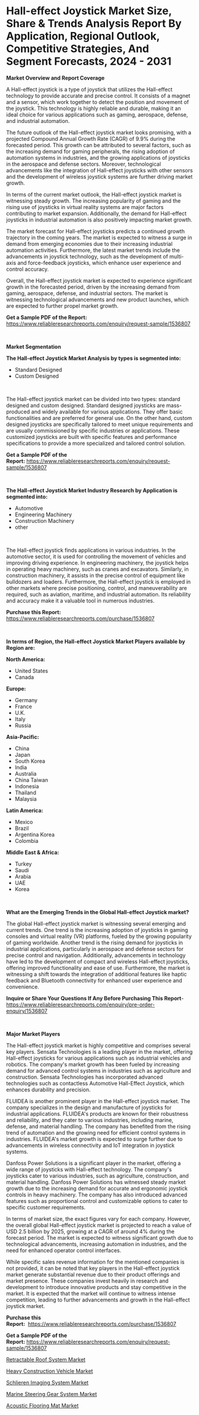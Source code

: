 <p><h1>Hall-effect Joystick Market Size, Share & Trends Analysis Report By Application, Regional Outlook, Competitive Strategies, And Segment Forecasts, 2024 - 2031</h1></p><p><strong>Market Overview and Report Coverage</strong></p>
<p><p>A Hall-effect joystick is a type of joystick that utilizes the Hall-effect technology to provide accurate and precise control. It consists of a magnet and a sensor, which work together to detect the position and movement of the joystick. This technology is highly reliable and durable, making it an ideal choice for various applications such as gaming, aerospace, defense, and industrial automation.</p><p>The future outlook of the Hall-effect joystick market looks promising, with a projected Compound Annual Growth Rate (CAGR) of 9.9% during the forecasted period. This growth can be attributed to several factors, such as the increasing demand for gaming peripherals, the rising adoption of automation systems in industries, and the growing applications of joysticks in the aerospace and defense sectors. Moreover, technological advancements like the integration of Hall-effect joysticks with other sensors and the development of wireless joystick systems are further driving market growth.</p><p>In terms of the current market outlook, the Hall-effect joystick market is witnessing steady growth. The increasing popularity of gaming and the rising use of joysticks in virtual reality systems are major factors contributing to market expansion. Additionally, the demand for Hall-effect joysticks in industrial automation is also positively impacting market growth.</p><p>The market forecast for Hall-effect joysticks predicts a continued growth trajectory in the coming years. The market is expected to witness a surge in demand from emerging economies due to their increasing industrial automation activities. Furthermore, the latest market trends include the advancements in joystick technology, such as the development of multi-axis and force-feedback joysticks, which enhance user experience and control accuracy.</p><p>Overall, the Hall-effect joystick market is expected to experience significant growth in the forecasted period, driven by the increasing demand from gaming, aerospace, defense, and industrial sectors. The market is witnessing technological advancements and new product launches, which are expected to further propel market growth.</p></p>
<p><strong>Get a Sample PDF of the Report:</strong> <a href="https://www.reliableresearchreports.com/enquiry/request-sample/1536807">https://www.reliableresearchreports.com/enquiry/request-sample/1536807</a></p>
<p>&nbsp;</p>
<p><strong>Market Segmentation</strong></p>
<p><strong>The Hall-effect Joystick Market Analysis by types is segmented into:</strong></p>
<p><ul><li>Standard Designed</li><li>Custom Designed</li></ul></p>
<p>&nbsp;</p>
<p><p>The Hall-effect joystick market can be divided into two types: standard designed and custom designed. Standard designed joysticks are mass-produced and widely available for various applications. They offer basic functionalities and are preferred for general use. On the other hand, custom designed joysticks are specifically tailored to meet unique requirements and are usually commissioned by specific industries or applications. These customized joysticks are built with specific features and performance specifications to provide a more specialized and tailored control solution.</p></p>
<p><strong>Get a Sample PDF of the Report:</strong>&nbsp;<a href="https://www.reliableresearchreports.com/enquiry/request-sample/1536807">https://www.reliableresearchreports.com/enquiry/request-sample/1536807</a></p>
<p>&nbsp;</p>
<p><strong>The Hall-effect Joystick Market Industry Research by Application is segmented into:</strong></p>
<p><ul><li>Automotive</li><li>Engineering Machinery</li><li>Construction Machinery</li><li>other</li></ul></p>
<p>&nbsp;</p>
<p><p>The Hall-effect joystick finds applications in various industries. In the automotive sector, it is used for controlling the movement of vehicles and improving driving experience. In engineering machinery, the joystick helps in operating heavy machinery, such as cranes and excavators. Similarly, in construction machinery, it assists in the precise control of equipment like bulldozers and loaders. Furthermore, the Hall-effect joystick is employed in other markets where precise positioning, control, and maneuverability are required, such as aviation, maritime, and industrial automation. Its reliability and accuracy make it a valuable tool in numerous industries.</p></p>
<p><strong>Purchase this Report:</strong>&nbsp; <a href="https://www.reliableresearchreports.com/purchase/1536807">https://www.reliableresearchreports.com/purchase/1536807</a></p>
<p>&nbsp;</p>
<p><strong>In terms of Region, the Hall-effect Joystick Market Players available by Region are:</strong></p>
<p>
    <p> <strong> North America: </strong>
        <ul>
            <li>United States</li>
            <li>Canada</li>
        </ul>
        </p> 
    <p> <strong> Europe: </strong>
        <ul>
            <li>Germany</li>
            <li>France</li>
            <li>U.K.</li>
            <li>Italy</li>
            <li>Russia</li>
        </ul>
        </p> 
    <p> <strong> Asia-Pacific: </strong>
        <ul>
            <li>China</li>
            <li>Japan</li>
            <li>South Korea</li>
            <li>India</li>
            <li>Australia</li>
            <li>China Taiwan</li>
            <li>Indonesia</li>
            <li>Thailand</li>
            <li>Malaysia</li>
        </ul>
        </p> 
    <p> <strong> Latin America: </strong>
        <ul>
            <li>Mexico</li>
            <li>Brazil</li>
            <li>Argentina Korea</li>
            <li>Colombia</li>
        </ul>
        </p> 
    <p> <strong> Middle East & Africa: </strong>
        <ul>
            <li>Turkey</li>
            <li>Saudi</li>
            <li>Arabia</li>
            <li>UAE</li>
            <li>Korea</li>
        </ul>
    </p>
    </p>
<p>&nbsp;</p>
<p><strong>What are the Emerging Trends in the Global Hall-effect Joystick market?</strong></p>
<p><p>The global Hall-effect joystick market is witnessing several emerging and current trends. One trend is the increasing adoption of joysticks in gaming consoles and virtual reality (VR) platforms, fueled by the growing popularity of gaming worldwide. Another trend is the rising demand for joysticks in industrial applications, particularly in aerospace and defense sectors for precise control and navigation. Additionally, advancements in technology have led to the development of compact and wireless Hall-effect joysticks, offering improved functionality and ease of use. Furthermore, the market is witnessing a shift towards the integration of additional features like haptic feedback and Bluetooth connectivity for enhanced user experience and convenience.</p></p>
<p><strong>Inquire or Share Your Questions If Any Before Purchasing This Report</strong>- <a href="https://www.reliableresearchreports.com/enquiry/pre-order-enquiry/1536807">https://www.reliableresearchreports.com/enquiry/pre-order-enquiry/1536807</a></p>
<p>&nbsp;</p>
<p><strong>Major Market Players</strong></p>
<p><p>The Hall-effect joystick market is highly competitive and comprises several key players. Sensata Technologies is a leading player in the market, offering Hall-effect joysticks for various applications such as industrial vehicles and robotics. The company's market growth has been fueled by increasing demand for advanced control systems in industries such as agriculture and construction. Sensata Technologies has incorporated advanced technologies such as contactless Automotive Hall-Effect Joystick, which enhances durability and precision.</p><p>FLUIDEA is another prominent player in the Hall-effect joystick market. The company specializes in the design and manufacture of joysticks for industrial applications. FLUIDEA's products are known for their robustness and reliability, and they cater to various industries, including marine, defense, and material handling. The company has benefited from the rising trend of automation and the growing need for efficient control systems in industries. FLUIDEA's market growth is expected to surge further due to advancements in wireless connectivity and IoT integration in joystick systems.</p><p>Danfoss Power Solutions is a significant player in the market, offering a wide range of joysticks with Hall-effect technology. The company's joysticks cater to various industries, such as agriculture, construction, and material handling. Danfoss Power Solutions has witnessed steady market growth due to the increasing demand for accurate and ergonomic joystick controls in heavy machinery. The company has also introduced advanced features such as proportional control and customizable options to cater to specific customer requirements.</p><p>In terms of market size, the exact figures vary for each company. However, the overall global Hall-effect joystick market is projected to reach a value of USD 2.5 billion by 2025, growing at a CAGR of around 4% during the forecast period. The market is expected to witness significant growth due to technological advancements, increasing automation in industries, and the need for enhanced operator control interfaces.</p><p>While specific sales revenue information for the mentioned companies is not provided, it can be noted that key players in the Hall-effect joystick market generate substantial revenue due to their product offerings and market presence. These companies invest heavily in research and development to introduce innovative products and stay competitive in the market. It is expected that the market will continue to witness intense competition, leading to further advancements and growth in the Hall-effect joystick market.</p></p>
<p><strong>Purchase this Report:</strong>&nbsp;&nbsp;<a href="https://www.reliableresearchreports.com/purchase/1536807">https://www.reliableresearchreports.com/purchase/1536807</a></p>
<p></p>
<p><strong>Get a Sample PDF of the Report:</strong>&nbsp;<a href="https://www.reliableresearchreports.com/enquiry/request-sample/1536807">https://www.reliableresearchreports.com/enquiry/request-sample/1536807</a></p>
<p><p><a href="https://github.com/luckyshygirl/Market-Research-Report-List-2/blob/main/retractable-roof-system-market.md">Retractable Roof System Market</a></p><p><a href="https://github.com/gulaimolin/Market-Research-Report-List-2/blob/main/heavy-construction-vehicle-market.md">Heavy Construction Vehicle Market</a></p><p><a href="https://github.com/vimar16th/Market-Research-Report-List-2/blob/main/schlieren-imaging-system-market.md">Schlieren Imaging System Market</a></p><p><a href="https://github.com/gdfhhhj/Market-Research-Report-List-2/blob/main/marine-steering-gear-system-market.md">Marine Steering Gear System Market</a></p><p><a href="https://github.com/ruslanpoljakovrd177/Market-Research-Report-List-2/blob/main/acoustic-flooring-mat-market.md">Acoustic Flooring Mat Market</a></p></p>